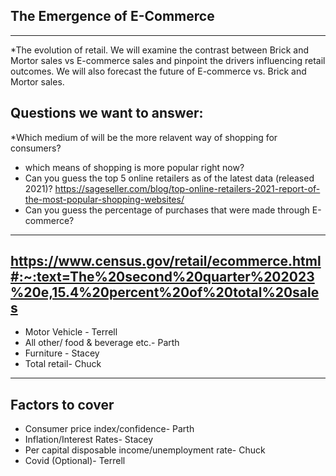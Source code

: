 ## The Emergence of E-Commerce 
---

*The evolution of retail. We will examine the contrast between  Brick and Mortor sales vs E-commerce sales and pinpoint the drivers influencing retail outcomes. We will also forecast the future of E-commerce vs. Brick and Mortor sales.

## Questions we want to answer: 
  *Which medium of will be the more relavent way of shopping for consumers?
  * which means of shopping is more popular right now?
  * Can you guess the top 5 online retailers as of the latest data (released 2021)? https://sageseller.com/blog/top-online-retailers-2021-report-of-the-most-popular-shopping-websites/
  * Can you guess the percentage of purchases that were made through E-commerce? 
---
https://www.census.gov/retail/ecommerce.html#:~:text=The%20second%20quarter%202023%20e,15.4%20percent%20of%20total%20sales
---
* Motor Vehicle - Terrell
* All other/ food & beverage etc.- Parth
* Furniture - Stacey
* Total retail- Chuck
---

## Factors to cover 
* Consumer price index/confidence- Parth
* Inflation/Interest Rates- Stacey
* Per capital disposable income/unemployment rate- Chuck
* Covid (Optional)- Terrell

